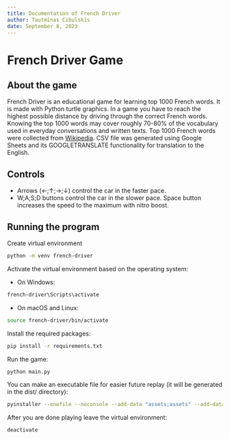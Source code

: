 ```yaml
---
title: Documentation of French Driver
author: Tautminas Cibulskis
date: September 8, 2023
---
```


# French Driver Game

## About the game
French Driver is an educational game for learning top 1000 French words. It is made with Python turtle graphics. In a game you have to reach the highest possible distance by driving through the correct French words. Knowing the top 1000 words may cover roughly 70-80% of the vocabulary used in everyday conversations and written texts. Top 1000 French words were collected from [Wikipedia](https://en.wiktionary.org/wiki/Wiktionary:Frequency_lists/French_wordlist_opensubtitles_5000). CSV file was generated using Google Sheets and its GOOGLETRANSLATE functionality for translation to the English.  
## Controls

- Arrows (←;↑;→;↓) control the car in the faster pace.
- W;A;S;D buttons control the car in the slower pace. Space button increases the speed to the maximum with nitro boost.

## Running the program

Create virtual environment
```bash
python -m venv french-driver
```

Activate the virtual environment based on the operating system:
- On Windows:
```bash
french-driver\Scripts\activate
```
- On macOS and Linux:
```bash
source french-driver/bin/activate
```

Install the required packages:
```bash
pip install -r requirements.txt
```

Run the game:
```bash
python main.py
```

You can make an executable file for easier future replay (it will be generated in the dist/ directory):
```bash
pyinstaller --onefile --noconsole --add-data "assets;assets" --add-data "data;data" --icon="./assets/france.ico" --name="french-driver" main.py
```

After you are done playing leave the virtual environment:
```bash
deactivate
```
